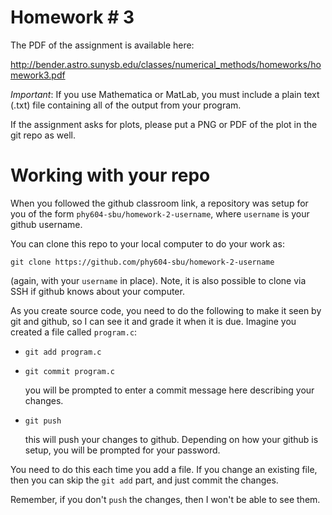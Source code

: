 # Homework # 3

The PDF of the assignment is available here:

http://bender.astro.sunysb.edu/classes/numerical_methods/homeworks/homework3.pdf


*Important*: If you use Mathematica or MatLab, you must include a
plain text (.txt) file containing all of the output from your program.

If the assignment asks for plots, please put a PNG or PDF of the plot
in the git repo as well.


# Working with your repo

When you followed the github classroom link, a repository was setup
for you of the form `phy604-sbu/homework-2-username`, where `username`
is your github username.

You can clone this repo to your local computer to do your work as:

```
git clone https://github.com/phy604-sbu/homework-2-username
```
(again, with your `username` in place).  Note, it is also possible to
clone via SSH if github knows about your computer.

As you create source code, you need to do the following to make it
seen by git and github, so I can see it and grade it when it is due.
Imagine you created a file called `program.c`:

  * `git add program.c`

  * `git commit program.c`

    you will be prompted to enter a commit message here describing
    your changes.

  * `git push`

    this will push your changes to github.  Depending on how your github
    is setup, you will be prompted for your password.

You need to do this each time you add a file.  If you change an existing
file, then you can skip the `git add` part, and just commit the changes.

Remember, if you don't `push` the changes, then I won't be able to see them.
